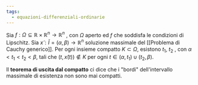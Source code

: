 ```yaml
---
tags:
  - equazioni-differenziali-ordinarie
---
```

Sia $f : \Omega ⊆ \mathbb{R} × \mathbb{R}^n → \mathbb{R}^n$ , con $\Omega$ aperto ed $f$ che soddisfa le condizioni
di Lipschitz. Sia $x̃ : \tilde{I} = (α, β) → \mathbb{R}^n$ soluzione massimale del [[Problema di Cauchy generico]]. Per ogni insieme compatto $K ⊂ \Omega$, esistono $t_1$, $t_2$ , con $α < t_1 < t_2 < β$, tali che $(t, x̃(t)) \notin K$ per ogni $t ∈ (α, t_1) ∪ (t_2 , β)$.

Il **teorema di uscita dal compatto** ci dice che i "bordi" dell'intervallo massimale di esistenza non sono mai compatti.